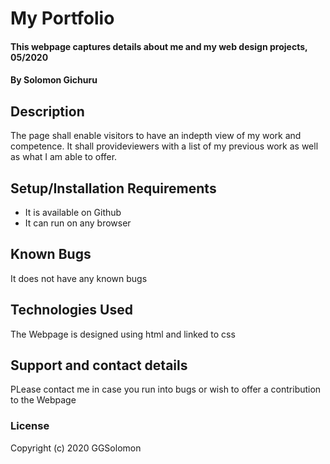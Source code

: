 # My Portfolio
#### This webpage captures details about me and my web design projects, 05/2020
#### By Solomon Gichuru
## Description
The page shall enable visitors to have an indepth view of my work and competence. It shall provideviewers with a list of my previous work as well as what I am able to offer.
## Setup/Installation Requirements
* It is available on Github
* It can run on any browser

## Known Bugs
It does not have any known bugs
## Technologies Used
The Webpage is designed using html and linked to css
## Support and contact details
PLease contact me in case you run into bugs or wish to offer a contribution to the Webpage
### License
Copyright (c) 2020 GGSolomon
